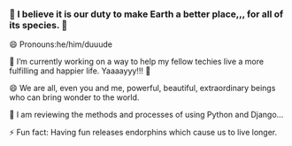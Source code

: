 ### 🐬 I believe it is our duty to make Earth a better place,,, for all of its species. 🐳

😄 Pronouns:he/him/duuude 

🔭 I’m currently working on a way to help my fellow techies live a more fulfilling and happier life. Yaaaayyy!!! 👯 

😄 We are all, even you and me, powerful, beautiful, extraordinary beings who can bring wonder to the world.

🌱 I am reviewing the methods and processes of using Python and Django...

 ⚡ Fun fact: Having fun releases endorphins which cause us to live longer.

<!--
**tommytoyou/tommytoyou** is a ✨ _special_ ✨ repository because its `README.md` (this file) appears on your GitHub profile.

Here are some ideas to get you started:

- 🔭 I’m currently working on ...
- 🌱 I’m currently learning ...
- 👯 I’m looking to collaborate on ...
- 🤔 I’m looking for help with ...
- 💬 Ask me about ...
- 📫 How to reach me: ...
- 😄 Pronouns: ...
- ⚡ Fun fact: ...
-->
